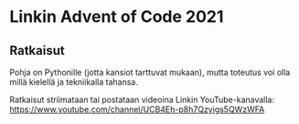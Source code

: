 # Linkin Advent of Code 2021

## Ratkaisut

Pohja on Pythonille (jotta kansiot tarttuvat mukaan), mutta toteutus voi olla millä kielellä ja tekniikalla tahansa.

Ratkaisut striimataan tai postataan videoina Linkin YouTube-kanavalla: https://www.youtube.com/channel/UCB4Eh-p8h7Qzyigs5QWzWFA
